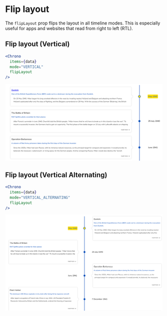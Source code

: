 # Flip layout

The `flipLayout` prop flips the layout in all timeline modes. This is especially useful for apps and websites that read from right to left (RTL).

## Flip layout (Vertical)

```jsx
<Chrono
  items={data}
  mode="VERTICAL"
  flipLayout
/>
```

![flip-layout](../assets/flip-layout.png)

## Flip layout (Vertical Alternating)

```jsx
<Chrono
  items={data}
  mode="VERTICAL_ALTERNATING"
  flipLayout
/>
```

![flip_layout_vertical_alternating](../assets/flip_layout_vertical_alternating.png)